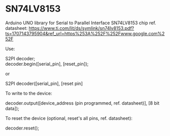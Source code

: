 # SN74LV8153
Arduino UNO library for Serial to Parallel Interface SN74LV8153 chip
ref. datasheet: https://www.ti.com/lit/ds/symlink/sn74lv8153.pdf?ts=1707143795904&ref_url=https%253A%252F%252Fwww.google.com%252F

Use:

S2PI decoder;</br>
decoder.begin([serial_pin], [reset_pin]);

or

S2PI decoder([serial_pin], [reset pin]

To write to the device:

decoder.output([device_address (pin programmed, ref. datasheet)], [8 bit data]);

To reset the device (optional, reset's all pins, ref. datasheet):

decoder.reset();
